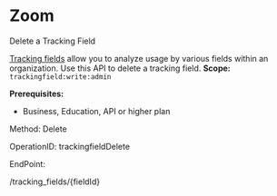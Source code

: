 #     Zoom


Delete a Tracking Field

[Tracking fields](https://support.zoom.us/hc/en-us/articles/115000293426-Scheduling-Tracking-Fields) allow you to analyze usage by various fields within an organization. Use this API to delete a tracking field.
**Scope:** `trackingfield:write:admin`
 
**Prerequisites:**
* Business, Education, API or higher plan

Method: Delete

OperationID: trackingfieldDelete

EndPoint:

/tracking_fields/{fieldId}
